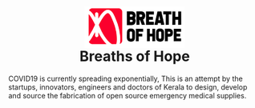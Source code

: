 <h1 align="center">
  <br>
  <a href="https://breathsofhope.github.io/">
  <img src="img/logo/logo.jpg" align="center" alt="Breaths of Hope" width="200"></a>
  <br>
  Breaths of Hope
  <br>
</h1>

COVID19 is currently spreading exponentially, This is an attempt by the startups, innovators, engineers and doctors of Kerala to design, develop and source the fabrication of open source emergency medical supplies.
